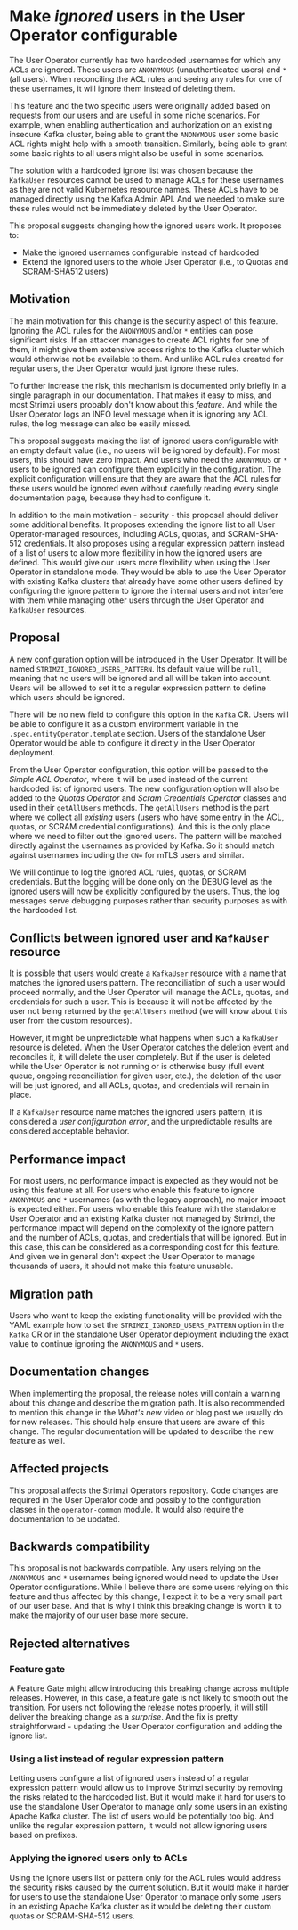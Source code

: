 # Make _ignored_ users in the User Operator configurable

The User Operator currently has two hardcoded usernames for which any ACLs are ignored.
These users are `ANONYMOUS` (unauthenticated users) and `*` (all users).
When reconciling the ACL rules and seeing any rules for one of these usernames, it will ignore them instead of deleting them.

This feature and the two specific users were originally added based on requests from our users and are useful in some niche scenarios.
For example, when enabling authentication and authorization on an existing insecure Kafka cluster, being able to grant the `ANONYMOUS` user some basic ACL rights might help with a smooth transition.
Similarly, being able to grant some basic rights to all users might also be useful in some scenarios.

The solution with a hardcoded ignore list was chosen because the `KafkaUser` resources cannot be used to manage ACLs for these usernames as they are not valid Kubernetes resource names.
These ACLs have to be managed directly using the Kafka Admin API.
And we needed to make sure these rules would not be immediately deleted by the User Operator.

This proposal suggests changing how the ignored users work.
It proposes to:
* Make the ignored usernames configurable instead of hardcoded
* Extend the ignored users to the whole User Operator (i.e., to Quotas and SCRAM-SHA512 users)

## Motivation

The main motivation for this change is the security aspect of this feature.
Ignoring the ACL rules for the `ANONYMOUS` and/or `*` entities can pose significant risks.
If an attacker manages to create ACL rights for one of them, it might give them extensive access rights to the Kafka cluster which would otherwise not be available to them.
And unlike ACL rules created for regular users, the User Operator would just ignore these rules.

To further increase the risk, this mechanism is documented only briefly in a single paragraph in our documentation.
That makes it easy to miss, and most Strimzi users probably don't know about this _feature_.
And while the User Operator logs an INFO level message when it is ignoring any ACL rules, the log message can also be easily missed.

This proposal suggests making the list of ignored users configurable with an empty default value (i.e., no users will be ignored by default).
For most users, this should have zero impact.
And users who need the `ANONYMOUS` or `*` users to be ignored can configure them explicitly in the configuration.
The explicit configuration will ensure that they are aware that the ACL rules for these users would be ignored even without carefully reading every single documentation page, because they had to configure it.

In addition to the main motivation - security - this proposal should deliver some additional benefits.
It proposes extending the ignore list to all User Operator-managed resources, including ACLs, quotas, and SCRAM-SHA-512 credentials.
It also proposes using a regular expression pattern instead of a list of users to allow more flexibility in how the ignored users are defined.
This would give our users more flexibility when using the User Operator in standalone mode.
They would be able to use the User Operator with existing Kafka clusters that already have some other users defined by configuring the ignore pattern to ignore the internal users and not interfere with them while managing other users through the User Operator and `KafkaUser` resources.

## Proposal

A new configuration option will be introduced in the User Operator.
It will be named `STRIMZI_IGNORED_USERS_PATTERN`.
Its default value will be `null`, meaning that no users will be ignored and all will be taken into account.
Users will be allowed to set it to a regular expression pattern to define which users should be ignored.

There will be no new field to configure this option in the `Kafka` CR.
Users will be able to configure it as a custom environment variable in the `.spec.entityOperator.template` section.
Users of the standalone User Operator would be able to configure it directly in the User Operator deployment.

From the User Operator configuration, this option will be passed to the _Simple ACL Operator_, where it will be used instead of the current hardcoded list of ignored users.
The new configuration option will also be added to the _Quotas Operator_ and _Scram Credentials Operator_ classes and used in their `getAllUsers` methods.
The `getAllUsers` method is the part where we collect all _existing_ users (users who have some entry in the ACL, quotas, or SCRAM credential configurations).
And this is the only place where we need to filter out the ignored users.
The pattern will be matched directly against the usernames as provided by Kafka.
So it should match against usernames including the `CN=` for mTLS users and similar.

We will continue to log the ignored ACL rules, quotas, or SCRAM credentials.
But the logging will be done only on the DEBUG level as the ignored users will now be explicitly configured by the users.
Thus, the log messages serve debugging purposes rather than security purposes as with the hardcoded list.

## Conflicts between ignored user and `KafkaUser` resource

It is possible that users would create a `KafkaUser` resource with a name that matches the ignored users pattern.
The reconciliation of such a user would proceed normally, and the User Operator will manage the ACLs, quotas, and credentials for such a user.
This is because it will not be affected by the user not being returned by the `getAllUsers` method (we will know about this user from the custom resources).

However, it might be unpredictable what happens when such a `KafkaUser` resource is deleted.
When the User Operator catches the deletion event and reconciles it, it will delete the user completely.
But if the user is deleted while the User Operator is not running or is otherwise busy (full event queue, ongoing reconciliation for given user, etc.), the deletion of the user will be just ignored, and all ACLs, quotas, and credentials will remain in place.

If a `KafkaUser` resource name matches the ignored users pattern, it is considered a _user configuration error_, and the unpredictable results are considered acceptable behavior.

## Performance impact

For most users, no performance impact is expected as they would not be using this feature at all.
For users who enable this feature to ignore `ANONYMOUS` and `*` usernames (as with the legacy approach), no major impact is expected either.
For users who enable this feature with the standalone User Operator and an existing Kafka cluster not managed by Strimzi, the performance impact will depend on the complexity of the ignore pattern and the number of ACLs, quotas, and credentials that will be ignored.
But in this case, this can be considered as a corresponding cost for this feature.
And given we in general don't expect the User Operator to manage thousands of users, it should not make this feature unusable.

## Migration path

Users who want to keep the existing functionality will be provided with the YAML example how to set the `STRIMZI_IGNORED_USERS_PATTERN` option in the `Kafka` CR or in the standalone User Operator deployment including the exact value to continue ignoring the `ANONYMOUS` and `*` users.

## Documentation changes

When implementing the proposal, the release notes will contain a warning about this change and describe the migration path.
It is also recommended to mention this change in the _What's new_ video or blog post we usually do for new releases.
This should help ensure that users are aware of this change.
The regular documentation will be updated to describe the new feature as well.

## Affected projects

This proposal affects the Strimzi Operators repository.
Code changes are required in the User Operator code and possibly to the configuration classes in the `operator-common` module.
It would also require the documentation to be updated.

## Backwards compatibility

This proposal is not backwards compatible.
Any users relying on the `ANONYMOUS` and `*` usernames being ignored would need to update the User Operator configurations.
While I believe there are some users relying on this feature and thus affected by this change, I expect it to be a very small part of our user base.
And that is why I think this breaking change is worth it to make the majority of our user base more secure.

## Rejected alternatives

### Feature gate

A Feature Gate might allow introducing this breaking change across multiple releases.
However, in this case, a feature gate is not likely to smooth out the transition.
For users not following the release notes properly, it will still deliver the breaking change as a _surprise_.
And the fix is pretty straightforward - updating the User Operator configuration and adding the ignore list.

### Using a list instead of regular expression pattern

Letting users configure a list of ignored users instead of a regular expression pattern would allow us to improve Strimzi security by removing the risks related to the hardcoded list.
But it would make it hard for users to use the standalone User Operator to manage only some users in an existing Apache Kafka cluster.
The list of users would be potentially too big.
And unlike the regular expression pattern, it would not allow ignoring users based on prefixes.

### Applying the ignored users only to ACLs

Using the ignore users list or pattern only for the ACL rules would address the security risks caused by the current solution.
But it would make it harder for users to use the standalone User Operator to manage only some users in an existing Apache Kafka cluster as it would be deleting their custom quotas or SCRAM-SHA-512 users.
